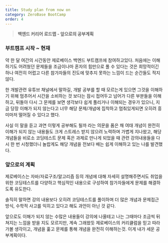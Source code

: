 ```yaml
---
title: Study plan from now on
category: ZeroBase BootCamp
order: 4
---
```


> **백엔드 커리어 로드맵 - 앞으로의 공부계획**


### 부트캠프 시작 ~ 현재

약 한 달 여간의 시간동안 제로베이스 백엔드 부트캠프에 참여하고있다.
처음에는 이해하기도 어려웠던 문제들을 조금이나마 혼자의 힘만으로 풀 수 있다는 것은 희망적이긴 하나 여전히 어렵고 다른 참가자들의 진도에 맞추지 못하는 느낌이 드는 순간들도 적지 않다.

한 개발관련 유튜브 채널에서 말하길, 개발 공부를 할 때 모르는게 있으면 그것을 이해하기 위해 멈추어서 시간을 소비하는 것 보다는 잠시 접어두고 넘어가 다른 부분들을 이해하고, 뒤돌아 다시 그 문제를 보면 생각보다 쉽게 풀리거나 이해되는 경우가 있으니, 지금 당장 이해가 되지 않는다고 너무 해당 문제/개념에 집착하고 멈춰있게되면 오히려 흥미마저 떨어질 수 있다고 했다.

사실 이 말을 듣고 과연 이렇게 공부해도 될까 라는 의문을 품은 채 여태 개념이 완전히 이해가 되지 않는 내용들도 크게 스트레스 받지 않으려 노력하며 가볍게 지나왔고, 해당 개념들을 비로소 코딩테스트 문제 혹은 과제로 만나게 되었을 때 관련 강의내용들을 다시 한 번 시청했더니 놀랍게도 해당 개념을 전보다 배는 쉽게 이해하고 있는 나를 발견했다.

### 앞으로의 계획

제로베이스는 자바/자료구조/알고리즘 등의 개념에 대해 자세히 설명해주면서도 취업을 위한 코딩테스트를 다양하고 핵심적인 내용으로 구성하여 참가자들에게 문제를 해결하도록 유도한다.

솔직히 말하면 강의 내용보다 오히려 코딩테스트를 풀이하며 더 많은 개념과 문제접근 방식, 수학적 사고를 익히고 있다고 해도 과언이 아닌 것 같다.

앞으로도 이해가 되지 않는 수많은 내용들이 강의에 나올테고 나는 그때마다 조금씩 뒤쳐지는 느낌을 받을 지도 모르지만, 계속 그래왔듯 제로베이스의 커리큘럼을 믿고 따라가볼 생각이고, 개념을 훑고 문제를 통해 개념을 완전히 이해하는것. 이게 내가 세운 공부계획이다.